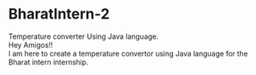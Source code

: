 # BharatIntern-2
Temperature converter Using Java language.
<br>
Hey Amigos!!
<br>
I am here to create a temperature convertor using Java language for the Bharat intern internship.
